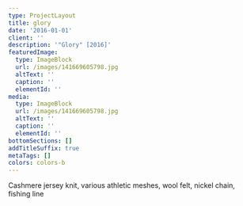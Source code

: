 ```yaml
---
type: ProjectLayout
title: glory
date: '2016-01-01'
client: ''
description: '"Glory" [2016]'
featuredImage:
  type: ImageBlock
  url: /images/141669605798.jpg
  altText: ''
  caption: ''
  elementId: ''
media:
  type: ImageBlock
  url: /images/141669605798.jpg
  altText: ''
  caption: ''
  elementId: ''
bottomSections: []
addTitleSuffix: true
metaTags: []
colors: colors-b
---
```

Cashmere jersey knit, various athletic meshes, wool felt, nickel chain, fishing line
